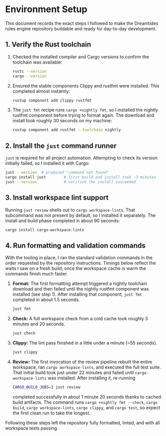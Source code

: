 # Environment Setup

This document records the exact steps I followed to make the Dreamtides rules engine
repository buildable and ready for day-to-day development.

## 1. Verify the Rust toolchain

1. Checked the installed compiler and Cargo versions to confirm the toolchain was
   available:
   ```bash
   rustc --version
   cargo --version
   ```
2. Ensured the stable components Clippy and rustfmt were installed. This completed
   almost instantly:
   ```bash
   rustup component add clippy rustfmt
   ```
3. The `just fmt` recipe runs `cargo +nightly fmt`, so I installed the nightly
   rustfmt component before trying to format again. The download and install took
   roughly 30 seconds on my machine:
   ```bash
   rustup component add rustfmt --toolchain nightly
   ```

## 2. Install the `just` command runner

`just` is required for all project automation. Attempting to check its version
initially failed, so I installed it with Cargo:

```bash
just --version  # produced "command not found"
cargo install just        # first build and install took ~3 minutes
just --version            # verified the install succeeded
```

## 3. Install workspace lint support

Running `just review` shells out to `cargo workspace-lints`. That subcommand was
not present by default, so I installed it separately. The install and build phase
completed in about 90 seconds:

```bash
cargo install cargo-workspace-lints
```

## 4. Run formatting and validation commands

With the tooling in place, I ran the standard validation commands in the order
requested by the repository instructions. Timings below reflect the waits I saw
on a fresh build; once the workspace cache is warm the commands finish much
faster.

1. **Format:** The first formatting attempt triggered a nightly toolchain download
   and then failed until the nightly rustfmt component was installed (see step 1).
   After installing that component, `just fmt` completed in about 1.5 seconds.
   ```bash
   just fmt
   ```
2. **Check:** A full workspace check from a cold cache took roughly 3 minutes and
   20 seconds.
   ```bash
   just check
   ```
3. **Clippy:** The lint pass finished in a little under a minute (~55 seconds).
   ```bash
   just clippy
   ```
4. **Review:** The first invocation of the review pipeline rebuilt the entire
   workspace, ran `cargo workspace-lints`, and executed the full test suite. That
   initial build took just under 22 minutes and failed until `cargo-workspace-lints`
   was installed. After installing it, re-running
   ```bash
   CARGO_BUILD_JOBS=1 just review
   ```
   completed successfully in about 1 minute 20 seconds thanks to cached build
   artifacts. The command runs `cargo +nightly fmt --check`, `cargo build`,
   `cargo workspace-lints`, `cargo clippy`, and `cargo test`, so expect the first
   clean run to take the longest.

Following these steps left the repository fully formatted, linted, and with all
workspace tests passing.
